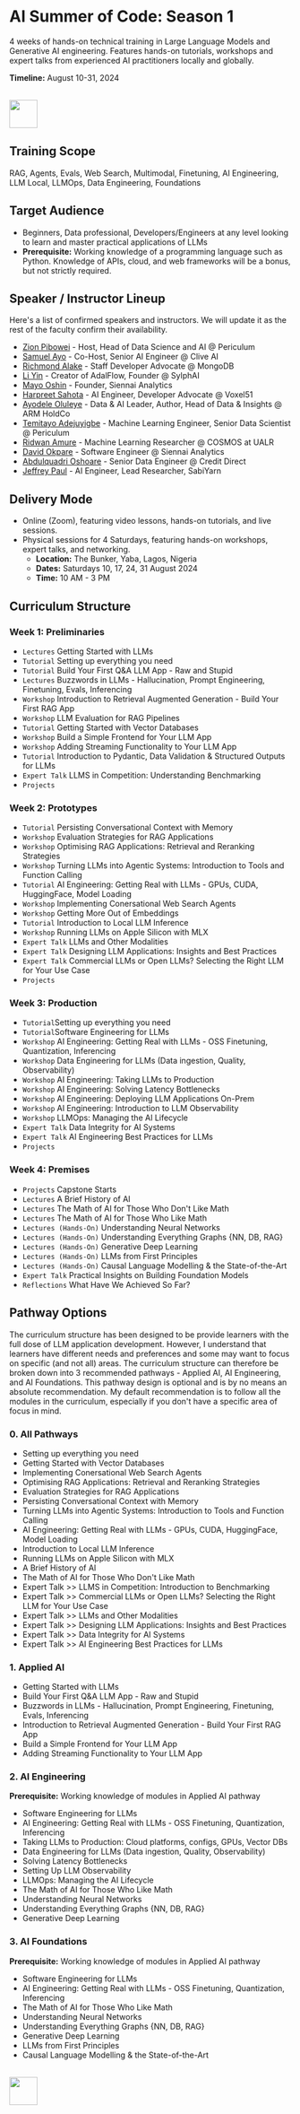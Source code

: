 # AI Summer of Code: Season 1

4 weeks of hands-on technical training in Large Language Models and Generative AI engineering. Features hands-on tutorials, workshops and expert talks from experienced AI practitioners locally and globally.

**Timeline:** August 10-31, 2024

<p align="left">
  <br>
  <a href="https://forms.gle/VqdbeddLvvebuSNq6" target="_blank" rel="noopener noreferrer"><img src="https://github.com/zion-king/ai-summer-of-code/blob/main/images/aisoc-signup.png?raw=true" height="50"/></a>
</p>

## Training Scope
RAG, Agents, Evals, Web Search, Multimodal, Finetuning, AI Engineering, LLM Local, LLMOps, Data Engineering, Foundations

## Target Audience
- Beginners, Data professional, Developers/Engineers at any level looking to learn and master practical applications of LLMs
- **Prerequisite:** Working knowledge of a programming language such as Python. Knowledge of APIs, cloud, and web frameworks will be a bonus, but not strictly required.

## Speaker / Instructor Lineup
Here's a list of confirmed speakers and instructors. We will update it as the rest of the faculty confirm their availability.
- [Zion Pibowei](https://linkedin.com/in/zion-pibowei) - Host, Head of Data Science and AI @ Periculum
- [Samuel Ayo](https://www.linkedin.com/in/sam-ayo) - Co-Host, Senior AI Engineer @ Clive AI
- [Richmond Alake](https://www.linkedin.com/in/richmondalake) - Staff Developer Advocate @ MongoDB
- [Li Yin](https://www.linkedin.com/in/li-yin-ai) - Creator of AdalFlow, Founder @ SylphAI
- [Mayo Oshin](https://www.linkedin.com/in/moshin1) - Founder, Siennai Analytics
- [Harpreet Sahota](https://www.linkedin.com/in/harpreetsahota204) - AI Engineer, Developer Advocate @ Voxel51
- [Ayodele Oluleye](https://www.linkedin.com/in/ayodele-oluleye-6a726b61) - Data & AI Leader, Author, Head of Data & Insights @ ARM HoldCo
- [Temitayo Adejuyigbe](https://www.linkedin.com/in/temitayo-adejuyigbe-943860127) - Machine Learning Engineer, Senior Data Scientist @ Periculum
- [Ridwan Amure](https://www.linkedin.com/in/ridwan-amure) - Machine Learning Researcher @ COSMOS at UALR
- [David Okpare](https://www.linkedin.com/in/david-okpare) - Software Engineer @ Siennai Analytics
- [Abdulquadri Oshoare](https://www.linkedin.com/in/abdulquadri-ayodeji) - Senior Data Engineer @ Credit Direct
- [Jeffrey Paul](https://twitter.com/Jeffreypaul_) - AI Engineer, Lead Researcher, SabiYarn

## Delivery Mode
- Online (Zoom), featuring video lessons, hands-on tutorials, and live sessions.
- Physical sessions for 4 Saturdays, featuring hands-on workshops, expert talks, and networking.
  -  **Location:** The Bunker, Yaba, Lagos, Nigeria
  -  **Dates:** Saturdays 10, 17, 24, 31 August 2024
  -  **Time:** 10 AM - 3 PM

## Curriculum Structure

### Week 1: Preliminaries
- `Lectures` Getting Started with LLMs
- `Tutorial` Setting up everything you need
- `Tutorial` Build Your First Q&A LLM App - Raw and Stupid
- `Lectures` Buzzwords in LLMs - Hallucination, Prompt Engineering, Finetuning, Evals, Inferencing
- `Workshop` Introduction to Retrieval Augmented Generation - Build Your First RAG App
- `Workshop` LLM Evaluation for RAG Pipelines
- `Tutorial` Getting Started with Vector Databases
- `Workshop` Build a Simple Frontend for Your LLM App
- `Workshop` Adding Streaming Functionality to Your LLM App
- `Tutorial` Introduction to Pydantic, Data Validation & Structured Outputs for LLMs
- `Expert Talk` LLMS in Competition: Understanding Benchmarking
- `Projects`
### Week 2: Prototypes
- `Tutorial` Persisting Conversational Context with Memory
- `Workshop` Evaluation Strategies for RAG Applications
- `Workshop` Optimising RAG Applications: Retrieval and Reranking Strategies
- `Workshop` Turning LLMs into Agentic Systems: Introduction to Tools and Function Calling
- `Tutorial` AI Engineering: Getting Real with LLMs - GPUs, CUDA, HuggingFace, Model Loading
- `Workshop` Implementing Conersational Web Search Agents
- `Workshop` Getting More Out of Embeddings
- `Tutorial` Introduction to Local LLM Inference
- `Workshop` Running LLMs on Apple Silicon with MLX
- `Expert Talk` LLMs and Other Modalities
- `Expert Talk` Designing LLM Applications: Insights and Best Practices
- `Expert Talk` Commercial LLMs or Open LLMs? Selecting the Right LLM for Your Use Case
- `Projects`
### Week 3: Production
- `Tutorial`Setting up everything you need
- `Tutorial`Software Engineering for LLMs
- `Workshop` AI Engineering: Getting Real with LLMs - OSS Finetuning, Quantization, Inferencing
- `Workshop` Data Engineering for LLMs (Data ingestion, Quality, Observability)
- `Workshop` AI Engineering: Taking LLMs to Production
- `Workshop` AI Engineering: Solving Latency Bottlenecks
- `Workshop` AI Engineering: Deploying LLM Applications On-Prem 
- `Workshop` AI Engineering: Introduction to LLM Observability
- `Workshop` LLMOps: Managing the AI Lifecycle
- `Expert Talk` Data Integrity for AI Systems
- `Expert Talk` AI Engineering Best Practices for LLMs
- `Projects`
### Week 4: Premises
- `Projects` Capstone Starts
- `Lectures` A Brief History of AI
- `Lectures` The Math of AI for Those Who Don't Like Math
- `Lectures` The Math of AI for Those Who Like Math
- `Lectures (Hands-On)` Understanding Neural Networks
- `Lectures (Hands-On)` Understanding Everything Graphs {NN, DB, RAG}
- `Lectures (Hands-On)` Generative Deep Learning
- `Lectures (Hands-On)` LLMs from First Principles
- `Lectures (Hands-On)` Causal Language Modelling & the State-of-the-Art
- `Expert Talk` Practical Insights on Building Foundation Models
- `Reflections` What Have We Achieved So Far?

## Pathway Options
The curriculum structure has been designed to be provide learners with the full dose of LLM application development. However, I understand that learners have different needs and preferences and some may want to focus on specific (and not all) areas. The curriculum structure can therefore be broken down into 3 recommended pathways - Applied AI, AI Engineering, and AI Foundations. This pathway design is optional and is by no means an absolute recommendation. My default recommendation is to follow all the modules in the curriculum, especially if you don't have a specific area of focus in mind.

### 0. All Pathways
- Setting up everything you need
- Getting Started with Vector Databases
- Implementing Conersational Web Search Agents
- Optimising RAG Applications: Retrieval and Reranking Strategies
- Evaluation Strategies for RAG Applications
- Persisting Conversational Context with Memory
- Turning LLMs into Agentic Systems: Introduction to Tools and Function Calling
- AI Engineering: Getting Real with LLMs - GPUs, CUDA, HuggingFace, Model Loading
- Introduction to Local LLM Inference
- Running LLMs on Apple Silicon with MLX
- A Brief History of AI
- The Math of AI for Those Who Don't Like Math
- Expert Talk >> LLMS in Competition: Introduction to Benchmarking
- Expert Talk >> Commercial LLMs or Open LLMs? Selecting the Right LLM for Your Use Case
- Expert Talk >> LLMs and Other Modalities
- Expert Talk >> Designing LLM Applications: Insights and Best Practices
- Expert Talk >> Data Integrity for AI Systems
- Expert Talk >> AI Engineering Best Practices for LLMs

### 1. Applied AI
- Getting Started with LLMs
- Build Your First Q&A LLM App - Raw and Stupid
- Buzzwords in LLMs - Hallucination, Prompt Engineering, Finetuning, Evals, Inferencing
- Introduction to Retrieval Augmented Generation - Build Your First RAG App
- Build a Simple Frontend for Your LLM App
- Adding Streaming Functionality to Your LLM App

### 2. AI Engineering
**Prerequisite:** Working knowledge of modules in Applied AI pathway
- Software Engineering for LLMs
- AI Engineering: Getting Real with LLMs - OSS Finetuning, Quantization, Inferencing
- Taking LLMs to Production: Cloud platforms, configs, GPUs, Vector DBs
- Data Engineering for LLMs (Data ingestion, Quality, Observability)
- Solving Latency Bottlenecks
- Setting Up LLM Observability
- LLMOps: Managing the AI Lifecycle
- The Math of AI for Those Who Like Math
- Understanding Neural Networks
- Understanding Everything Graphs {NN, DB, RAG}
- Generative Deep Learning

### 3. AI Foundations
**Prerequisite:** Working knowledge of modules in Applied AI pathway
- Software Engineering for LLMs
- AI Engineering: Getting Real with LLMs - OSS Finetuning, Quantization, Inferencing
- The Math of AI for Those Who Like Math
- Understanding Neural Networks
- Understanding Everything Graphs {NN, DB, RAG}
- Generative Deep Learning
- LLMs from First Principles
- Causal Language Modelling & the State-of-the-Art

<p align="left">
  <br>
  <a target="_blank" href="https://forms.gle/VqdbeddLvvebuSNq6" rel="noopener noreferrer"><img src="https://github.com/zion-king/ai-summer-of-code/blob/main/images/aisoc-signup.png?raw=true" height="50"/></a>
</p>
